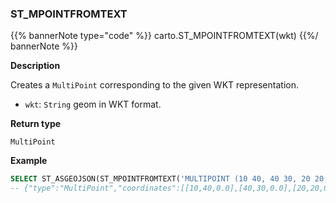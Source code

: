 ### ST_MPOINTFROMTEXT
{{% bannerNote type="code" %}}
carto.ST_MPOINTFROMTEXT(wkt)
{{%/ bannerNote %}}

**Description**

Creates a `MultiPoint` corresponding to the given WKT representation.

* `wkt`: `String` geom in WKT format.

**Return type**

`MultiPoint`

**Example**

```sql
SELECT ST_ASGEOJSON(ST_MPOINTFROMTEXT('MULTIPOINT (10 40, 40 30, 20 20, 30 10)'))
-- {"type":"MultiPoint","coordinates":[[10,40,0.0],[40,30,0.0],[20,20,0.0],[30,10,0.0]]}
```